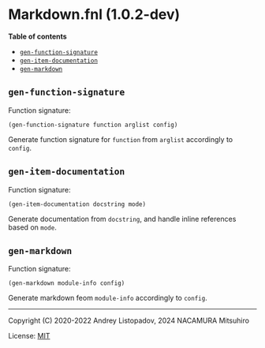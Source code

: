 # Markdown.fnl (1.0.2-dev)

**Table of contents**

- [`gen-function-signature`](#gen-function-signature)
- [`gen-item-documentation`](#gen-item-documentation)
- [`gen-markdown`](#gen-markdown)

## `gen-function-signature`
Function signature:

```
(gen-function-signature function arglist config)
```

Generate function signature for `function` from `arglist` accordingly to `config`.

## `gen-item-documentation`
Function signature:

```
(gen-item-documentation docstring mode)
```

Generate documentation from `docstring`, and handle inline references
based on `mode`.

## `gen-markdown`
Function signature:

```
(gen-markdown module-info config)
```

Generate markdown feom `module-info` accordingly to `config`.


---

Copyright (C) 2020-2022 Andrey Listopadov, 2024 NACAMURA Mitsuhiro

License: [MIT](https://git.sr.ht/~m15a/fnldoc/tree/main/item/LICENSE)


<!-- Generated with Fnldoc 1.0.2-dev
     https://sr.ht/~m15a/fnldoc/ -->
